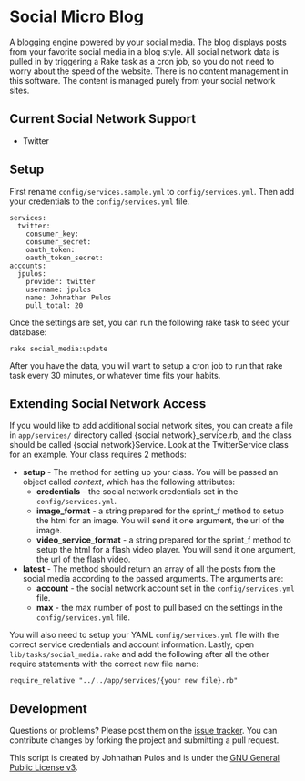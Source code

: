 Social Micro Blog
=================

A blogging engine powered by your social media.  The blog displays posts from your favorite social media in a blog style.  All social network data is pulled in by triggering a Rake task as a cron job, so you do not need to worry about the speed of the website.  There is no content management in this software.  The content is managed purely from your social network sites.

Current Social Network Support
------------------------------

* Twitter

Setup
-----

First rename `config/services.sample.yml` to `config/services.yml`.  Then add your credentials to the `config/services.yml` file.
```
services:
  twitter:
    consumer_key:
    consumer_secret: 
    oauth_token: 
    oauth_token_secret: 
accounts:
  jpulos:
    provider: twitter
    username: jpulos
    name: Johnathan Pulos
    pull_total: 20
```

Once the settings are set,  you can run the following rake task to seed your database:

```
rake social_media:update
```

After you have the data,  you will want to setup a cron job to run that rake task every 30 minutes, or whatever time fits your habits.

Extending Social Network Access
-------------------------------

If you would like to add additional social network sites,  you can create a file in `app/services/` directory called {social network}\_service.rb, and the class should be called {social network}Service.  Look at the TwitterService class for an example.  Your class requires 2 methods:

* **setup** - The method for setting up your class.  You will be passed an object called _context_, which has the following attributes:
	* **credentials** - the social network credentials set in the `config/services.yml`.
	* **image\_format** - a string prepared for the sprint\_f method to setup the html for an image.  You will send it one argument,  the url of the image.
	* **video\_service\_format** - a string prepared for the sprint_f method to setup the html for a flash video player.  You will send it one argument,  the url of the flash video.
* **latest** - The method should return an array of all the posts from the social media according to the passed arguments.  The arguments are:
	* **account** - the social network account set in the `config/services.yml` file.
	* **max** - the max number of post to pull based on the settings in the `config/services.yml` file.

You will also need to setup your YAML `config/services.yml` file with the correct service credentials and account information.  Lastly,  open `lib/tasks/social_media.rake` and add the following after all the other require statements with the correct new file name:

`require_relative "../../app/services/{your new file}.rb"`

Development
-----------

Questions or problems? Please post them on the [issue tracker](https://github.com/MissionalDigerati/social_micro_blog/issues). You can contribute changes by forking the project and submitting a pull request.

This script is created by Johnathan Pulos and is under the [GNU General Public License v3](http://www.gnu.org/licenses/gpl-3.0-standalone.html).